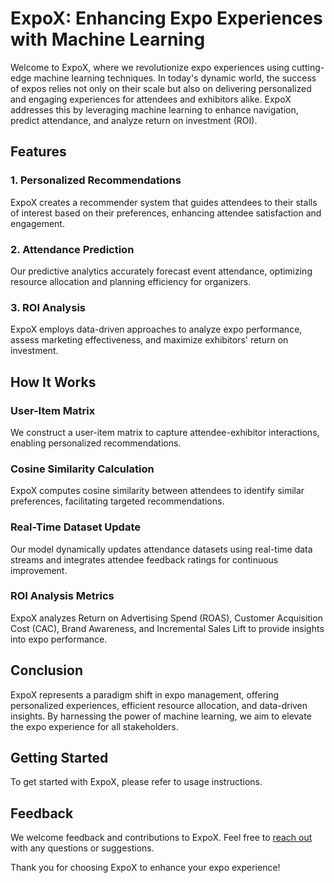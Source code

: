 # ExpoX: Enhancing Expo Experiences with Machine Learning

Welcome to ExpoX, where we revolutionize expo experiences using cutting-edge machine learning techniques. In today's dynamic world, the success of expos relies not only on their scale but also on delivering personalized and engaging experiences for attendees and exhibitors alike. ExpoX addresses this by leveraging machine learning to enhance navigation, predict attendance, and analyze return on investment (ROI).

## Features

### 1. Personalized Recommendations
ExpoX creates a recommender system that guides attendees to their stalls of interest based on their preferences, enhancing attendee satisfaction and engagement.

### 2. Attendance Prediction
Our predictive analytics accurately forecast event attendance, optimizing resource allocation and planning efficiency for organizers.

### 3. ROI Analysis
ExpoX employs data-driven approaches to analyze expo performance, assess marketing effectiveness, and maximize exhibitors' return on investment.

## How It Works

### User-Item Matrix
We construct a user-item matrix to capture attendee-exhibitor interactions, enabling personalized recommendations.

### Cosine Similarity Calculation
ExpoX computes cosine similarity between attendees to identify similar preferences, facilitating targeted recommendations.

### Real-Time Dataset Update
Our model dynamically updates attendance datasets using real-time data streams and integrates attendee feedback ratings for continuous improvement.

### ROI Analysis Metrics
ExpoX analyzes Return on Advertising Spend (ROAS), Customer Acquisition Cost (CAC), Brand Awareness, and Incremental Sales Lift to provide insights into expo performance.

## Conclusion

ExpoX represents a paradigm shift in expo management, offering personalized experiences, efficient resource allocation, and data-driven insights. By harnessing the power of machine learning, we aim to elevate the expo experience for all stakeholders.

## Getting Started

To get started with ExpoX, please refer to usage instructions.

## Feedback

We welcome feedback and contributions to ExpoX. Feel free to [reach out](https://www.linkedin.com/in/himanshu-kumar035/) with any questions or suggestions.

Thank you for choosing ExpoX to enhance your expo experience!
